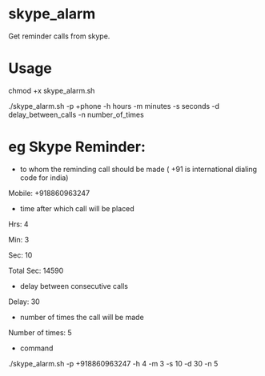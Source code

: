 # skype_alarm
Get reminder calls from skype.

# Usage

chmod +x skype_alarm.sh

./skype_alarm.sh -p +phone -h hours -m minutes -s seconds -d delay_between_calls -n number_of_times


# eg Skype Reminder:

- to whom the reminding call should be made ( +91 is international dialing code for india)

 Mobile: +918860963247   

- time after which call will be placed

 Hrs: 4

 Min: 3

 Sec: 10

 Total Sec: 14590

- delay between consecutive calls

 Delay: 30

- number of times the call will be made

 Number of times: 5

- command 

 ./skype_alarm.sh -p +918860963247 -h 4 -m 3 -s 10 -d 30 -n 5

